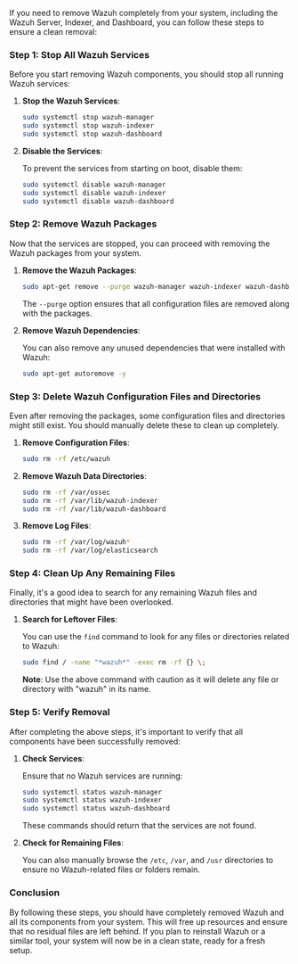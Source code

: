 If you need to remove Wazuh completely from your system, including the Wazuh Server, Indexer, and Dashboard, you can follow these steps to ensure a clean removal:

### Step 1: Stop All Wazuh Services

Before you start removing Wazuh components, you should stop all running Wazuh services:

1. **Stop the Wazuh Services**:

   ```bash
   sudo systemctl stop wazuh-manager
   sudo systemctl stop wazuh-indexer
   sudo systemctl stop wazuh-dashboard
   ```

2. **Disable the Services**:

   To prevent the services from starting on boot, disable them:

   ```bash
   sudo systemctl disable wazuh-manager
   sudo systemctl disable wazuh-indexer
   sudo systemctl disable wazuh-dashboard
   ```

### Step 2: Remove Wazuh Packages

Now that the services are stopped, you can proceed with removing the Wazuh packages from your system.

1. **Remove the Wazuh Packages**:

   ```bash
   sudo apt-get remove --purge wazuh-manager wazuh-indexer wazuh-dashboard -y
   ```

   The `--purge` option ensures that all configuration files are removed along with the packages.

2. **Remove Wazuh Dependencies**:

   You can also remove any unused dependencies that were installed with Wazuh:

   ```bash
   sudo apt-get autoremove -y
   ```

### Step 3: Delete Wazuh Configuration Files and Directories

Even after removing the packages, some configuration files and directories might still exist. You should manually delete these to clean up completely.

1. **Remove Configuration Files**:

   ```bash
   sudo rm -rf /etc/wazuh
   ```

2. **Remove Wazuh Data Directories**:

   ```bash
   sudo rm -rf /var/ossec
   sudo rm -rf /var/lib/wazuh-indexer
   sudo rm -rf /var/lib/wazuh-dashboard
   ```

3. **Remove Log Files**:

   ```bash
   sudo rm -rf /var/log/wazuh*
   sudo rm -rf /var/log/elasticsearch
   ```

### Step 4: Clean Up Any Remaining Files

Finally, it's a good idea to search for any remaining Wazuh files and directories that might have been overlooked.

1. **Search for Leftover Files**:

   You can use the `find` command to look for any files or directories related to Wazuh:

   ```bash
   sudo find / -name "*wazuh*" -exec rm -rf {} \;
   ```

   **Note**: Use the above command with caution as it will delete any file or directory with "wazuh" in its name.

### Step 5: Verify Removal

After completing the above steps, it's important to verify that all components have been successfully removed:

1. **Check Services**:

   Ensure that no Wazuh services are running:

   ```bash
   sudo systemctl status wazuh-manager
   sudo systemctl status wazuh-indexer
   sudo systemctl status wazuh-dashboard
   ```

   These commands should return that the services are not found.

2. **Check for Remaining Files**:

   You can also manually browse the `/etc`, `/var`, and `/usr` directories to ensure no Wazuh-related files or folders remain.

### Conclusion

By following these steps, you should have completely removed Wazuh and all its components from your system. This will free up resources and ensure that no residual files are left behind. If you plan to reinstall Wazuh or a similar tool, your system will now be in a clean state, ready for a fresh setup.
